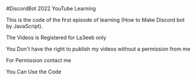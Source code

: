 #DiscordBot 2022 YouTube Learning 

This is the code of the first episode of learning (How to Make Discord bot by JavaScript).

The Videos is Registered for La3eeb only    

You Don't have the right to publish my videos without a permission from me 

For Permission contact me

You Can Use the Code  
